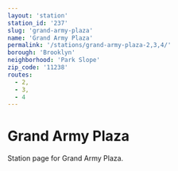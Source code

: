 ```yaml
---
layout: 'station'
station_id: '237'
slug: 'grand-army-plaza'
name: 'Grand Army Plaza'
permalink: '/stations/grand-army-plaza-2,3,4/'
borough: 'Brooklyn'
neighborhood: 'Park Slope'
zip_code: '11238'
routes:
  - 2,
  - 3,
  - 4
---
```

# Grand Army Plaza

Station page for Grand Army Plaza.

